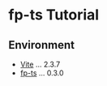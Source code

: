 # fp-ts Tutorial

## Environment

- [Vite](https://vitejs.dev) ... 2.3.7
- [fp-ts](https://gcanti.github.io/fp-ts/) ... 0.3.0